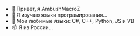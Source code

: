 - 👋 Привет, я AmbushMacroZ
- 👀 Я изучаю языки програмирования...
- 🌱 Мои любимые языки: C#, C++, Python, JS и VB
- 📫 Я из России...

